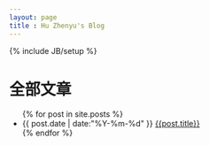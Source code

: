 ```yaml
---
layout: page
title : Hu Zhenyu's Blog
---
```

{% include JB/setup %}

# 全部文章

<ul>
{% for post in site.posts %}
<li> {{ post.date | date:"%Y-%m-%d" }}
<a href="{{ site.url }}{{ post.url }}">{{post.title}}</a>
</li>
{% endfor %}
</ul>
